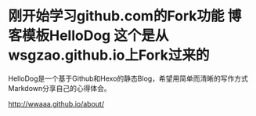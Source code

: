 刚开始学习github.com的Fork功能
博客模板HelloDog
这个是从wsgzao.github.io上Fork过来的
===========================================

HelloDog是一个基于Github和Hexo的静态Blog，希望用简单而清晰的写作方式Markdown分享自己的心得体会。

http://wwaaa.github.io/about/
